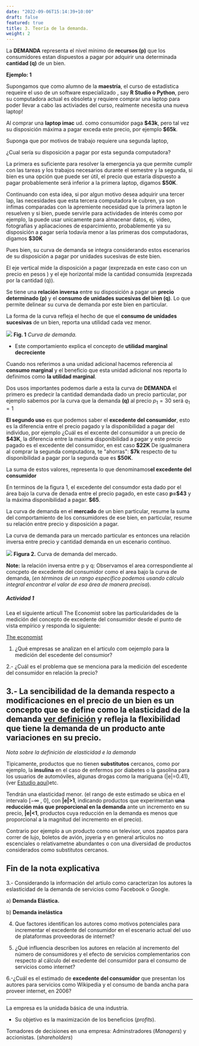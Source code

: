 ```yaml
---
date: "2022-09-06T15:14:39+10:00"
draft: false
featured: true
title: 3. Teoría de la demanda.
weight: 2
---
```



La **DEMANDA** representa el nivel mínimo de **recursos (p)** que los consumidores estan dispuestos a pagar por adquirir una determinada **cantidad (q)** de un bien.


**Ejemplo: 1** 

Supongamos que como alumno de la **maestría**, el curso de estadística requeire el uso de un software especializado , say **R Studio o Python**, pero su computadora actual es obsoleta y requiere comprar una laptop para poder llevar a cabo las activiades del curso, realmente necesita una nueva laptop!

Al comprar una **laptop imac** ud. como consumidor paga **\$43k**, pero tal vez su disposición máxima a pagar exceda este precio, por ejemplo  **\$65k**. 

Suponga que por motivos de trabajo requiere una segunda laptop, 

¿Cual sería su disposición a pagar por esta segunda computadora?

La primera es suficiente para resolver la emergencia ya que permite cumplir con las tareas y los trabajos necesarios durante el semestre y la segunda, si bien es una opción que puede ser útil, el precio que estaría dispuesto a pagar probablemente será inferior a la primera laptop,  digamos **\$50K**.

Continuando con esta idea, si por algun motivo desea adquirir una tercer lap, las necesidades que esta tercera computadora le cubren, ya son ínfimas comparadas con la apremiente necesidad que la primera lapton le resuelven y si bien, puede servirle para actividades de interés como por ejemplo, la puede usar unicamente para almacenar datos, ej. video, fotografias y apliacaciones de esparcimiento, probablemente ya su disposición a pagar sería todavía menor a las primeras dos computadoras, digamos  **\$30K**

Pues bien, su curva de demanda se integra considerando estos escenarios de su disposición a pagar por unidades sucesivas de este bien. 

El eje vertical mide la disposición a pagar (exprezada en este caso con un precio en pesos ) y el eje horizontal mide la cantidad consumida (exprezada por la cantidad (q)).

Se tiene una  **relación inversa** entre su disposición a pagar un **precio determinado (p)** y el **consumo de  unidades sucesivas del bien (q)**. Lo que permite delinear su curva de demanda por este bien en particular. 

La forma de la curva refleja el hecho de que el **consumo de unidades sucesivas** de un bien, reporta una utilidad cada vez menor.  


![](/images/demandacurve.jpg)
**Fig. 1**  *Curva de demanda.*

+ Este comportamiento explica el concepto de **utilidad marginal decreciente**


Cuando nos referimos a una unidad adicional hacemos referencia al **consumo marginal** y el beneficio que esta unidad adicional nos reporta lo definimos como **la utilidad marginal**.



Dos usos importantes podemos darle a esta la curva de **DEMANDA** el primero es predecir la cantidad demandada dado un precio particular, por ejemplo sabemos por la curva que la demanda **(q)**
al precio $p_{1}=30$ será $q_{1}=1$

**El segundo uso** es que podemos saber el **excedente del consumidor**, esto es la diferencia entre el precio pagado y la disponibilidad a pagar del individuo,  por ejemplo ¿Cuál es el excente del consumidor a un precio de  **\$43K**, la diferencia entre la maxima disponibilidad a pagar y este precio pagado es el excedente del consumidor, en est caso **\$22K** De igualmanera al comprar la segunda computadora, te "ahorras": **\$7k** respecto de tu disponibilidad a pagar  por la segunda que es **\$50K**. 

La suma de estos valores, representa lo que denominamos**el excedente del consumidor**

En terminos de la figura 1, el excedente del consumdor esta dado por el área bajo la curva de denada entre el precio pagado, en este caso **p=\$43** y la máxima disponibilidad a pagar. **\$65**.

La curva de demanda en el **mercado** de un bien particular, resume la suma del comportamiento de los consumidores de ese bien, en particular, resume su relación entre precio y  disposición a pagar.

La curva de demanda para un mercado particular es entonces una relación inversa entre precio y cantidad demanda en un escenario contínuo. 

![](/images/cs.jpg)
**Figura 2.** Curva de demanda del mercado.


**Note:** la relación inversa entre  p y q: Observamos el area correspondiente al concpeto de excedente del consumidor como el area bajo la curva de demanda, (*en términos de un rango específico podemos usando cálculo integral encontrar el valor de esa área de manera precisa*).

##### Actividad 1 

Lea el siguiente articull The Economist sobre las particularidades de la medición del concepto de excedente del consumidor desde el punto de vista empírico y responda lo siguiente: 


[The economist](https://drive.google.com/file/d/1dkpogBhrw1wW9zUXprLEHhjC5tnOdP_q/view?usp=sharing)


1. ¿Qué empresas se analizan en el articulo com oejemplo para la medición del escedente del consumior?

2.- ¿Cuál es el problema que se menciona para la medición del escedente del consumidor en relación la precio? 

3.- La sencibilidad de la demanda respecto a modificaciones en el precio de un bien es un concepto que se define como la elasticidad de la demanda [ver definición](https://stats.oecd.org/glossary/detail.asp?ID=3206#:~:text=In%20principle%2C%20the%20price%20elasticity,of%20minus%2010%20to%20zero.) y refleja la flexibilidad que tiene la demanda de un producto ante variaciones en su precio.
----------------------------------------------

*Nota sobre la definición de elasticidad e la demanda*

Tipicamente, productos que no tienen **substitutos** cercanos, como por ejemplo, la **insulina** en el caso de enfermos por diabetes o la gasolina para los usuarios de automóviles, algunas drogas como la mariguana (|e|=0.41), (ver [Estudio aquí](https://www.upo.es/revistas/index.php/RevMetCuant/article/view/2689))etc. 

Tendrán una elasticidad menor. (el rango de este estimado  se ubica en el intervalo [$-\infty$ , 0], con **|e|>1**, indicando productos que experimentan **una reducción más que proporcional en la demanda** ante un incremento en su precio, **|e|<1**, productos cuya reducción en la demanda es menos que proporcional a la magnitud del incremento en el precio). 

Contrario por ejemplo a un producto como un televisor, unos zapatos para correr de lujo, boletos de avión, joyeria y en general articulos no escenciales o relativametne abundantes o con una diversidad de productos considerados como substitutos cercanos.

Fin de la nota explicativa
-------------------------------------

3.- Considerando la información del artiulo como caracterizan los autores la eslasticidad de la demanda de servicios como Facebook o Google. 

a) **Demanda Elástica.**

b) **Demanda inelástica**


4. Que factores identifican los autores como motivos potenciales para incrementar el excedente del consumidor en el escenario actual del uso de plataformas proveedoras de internet?


5. ¿Qué influencia describen los autores en relación al incremento del número de consumidores y el efecto de servicios complementarios con respecto al cálculo del excedente del consumidor para el consumo de servicios como internet?

6.-¿Cuál es el estimado de **excedente del consumidor** que presentan los autores para servicios como Wikipedia y el consumo de banda ancha para proveer internet, en 2006?  

------------------------------------------


La empresa es la unidada básica de una industria. 

+ Su objetivo es la maximización de los beneficios (*profits*).


Tomadores de decisiones en una empresa:  Adminstradores (*Managers*) y accionistas. (*shareholders*)

